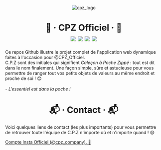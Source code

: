 <p align="center"><img src="https://zupimages.net/up/23/04/eb3o.png" alt="cpz_logo"/></p>
<h1 align="center">👖 · CPZ Officiel · 👖 <br/> <img src="https://img.shields.io/badge/Version-1.0-blue"/> <img src="https://img.shields.io/badge/Techno-NextJS-yellow"/> <img src="https://img.shields.io/badge/Deploy-Vercel-black"/> <img src="https://img.shields.io/badge/Authors-SkyX%20%5BID%20FR%5D%20%26%20XlaTor-red"/></h1>

<p align="left">
  Ce repos Github illustre le projet complet de l'application web dynamique faites à l'occasion pour @CPZ_Officiel. <br/>
  C.P.Z sont des initiales qui signifient <i>Caleçon à Poche Zippé</i> : tout est dit dans le nom finalement. Une façon simple, sûre et astucieuse pour vous permettre de ranger tout vos petits objets de valeurs au même endroit et proche de soi ! 😊 <br/><br/>
  - <i>L'essentiel est dans la poche !</i>
</p>

<h1 align="center">📬 · Contact · 📬</h1>
<p align="left">Voici quelques liens de contact (les plus importants) pour vous permettre de retrouver toute l'équipe de C.P.Z n'importe où et n'importe quand ! 😄</p>
<a href="https://www.instagram.com/cpz__company/">Compte Insta Officiel (@cpz_company). 📸</a>
